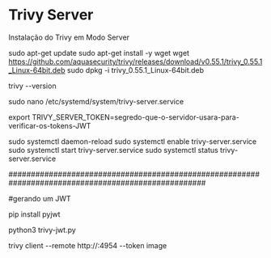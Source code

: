 # Trivy Server
Instalação do Trivy em Modo Server

sudo apt-get update
sudo apt-get install -y wget
wget https://github.com/aquasecurity/trivy/releases/download/v0.55.1/trivy_0.55.1_Linux-64bit.deb
sudo dpkg -i trivy_0.55.1_Linux-64bit.deb

trivy --version

sudo nano /etc/systemd/system/trivy-server.service

export TRIVY_SERVER_TOKEN=segredo-que-o-servidor-usara-para-verificar-os-tokens-JWT

sudo systemctl daemon-reload
sudo systemctl enable trivy-server.service
sudo systemctl start trivy-server.service
sudo systemctl status trivy-server.service

####################################################################################################

#gerando um JWT

pip install pyjwt

python3 trivy-jwt.py

trivy client --remote http://<ip-do-servidor>:4954 --token <token-jwt-gerado> image <nome-da-imagem>


